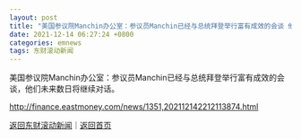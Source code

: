 ```yaml
---
layout: post
title: "美国参议院Manchin办公室：参议员Manchin已经与总统拜登举行富有成效的会谈 他们未来数日将继续对话"
date: 2021-12-14 06:27:24 +0800
categories: emnews
tags: 东财滚动新闻
---
```


美国参议院Manchin办公室：参议员Manchin已经与总统拜登举行富有成效的会谈，他们未来数日将继续对话。

<http://finance.eastmoney.com/news/1351,202112142212113874.html>

[返回东财滚动新闻](//finews.withounder.com/emnews/)｜[返回首页](//finews.withounder.com/)